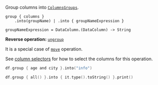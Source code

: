 [//]: # (title: group)

<!---IMPORT org.jetbrains.kotlinx.dataframe.samples.api.Modify-->

Group columns into [`ColumnsGroups`](DataColumn.md#columngroup). 

```text
group { columns }
    .into(groupName) | .into { groupNameExpression }

groupNameExpression = DataColumn.(DataColumn) -> String
```

**Reverse operation:** [`ungroup`](ungroup.md)

It is a special case of [`move`](move.md) operation.

See [column selectors](ColumnSelectors.md) for how to select the columns for this operation.

<!---FUN group-->

```kotlin
df.group { age and city }.into("info")

df.group { all() }.into { it.type().toString() }.print()
```

<inline-frame src="resources/org.jetbrains.kotlinx.dataframe.samples.api.Modify.group.html" width="100%"/>
<!---END-->
